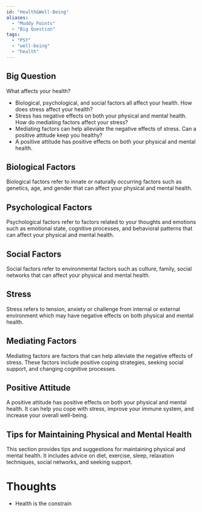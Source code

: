 ```yaml
---
id: "Health&Well-Being"
aliases:
  - "Muddy Points"
  - "Big Question"
tags:
  - "PSY"
  - "well-being"
  - "health"
---
```


## Big Question

 What affects your health?
   - Biological, psychological, and social factors all affect your health.
 How does stress affect your health?
   - Stress has negative effects on both your physical and mental health.
 How do mediating factors affect your stress?
   - Mediating factors can help alleviate the negative effects of stress.
 Can a positive attitude keep you healthy?
   - A positive attitude has positive effects on both your physical and mental health.

## Biological Factors

Biological factors refer to innate or naturally occurring factors such as genetics, age, and gender that can affect your physical and mental health.

## Psychological Factors

Psychological factors refer to factors related to your thoughts and emotions such as emotional state, cognitive processes, and behavioral patterns that can affect your physical and mental health.

## Social Factors

Social factors refer to environmental factors such as culture, family, social networks that can affect your physical and mental health.

## Stress

Stress refers to tension, anxiety or challenge from internal or external environment which may have negative effects on both physical and mental health.

## Mediating Factors

Mediating factors are factors that can help alleviate the negative effects of stress. These factors include positive coping strategies, seeking social support, and changing cognitive processes.

## Positive Attitude

A positive attitude has positive effects on both your physical and mental health. It can help you cope with stress, improve your immune system, and increase your overall well-being.

## Tips for Maintaining Physical and Mental Health

This section provides tips and suggestions for maintaining physical and mental health. It includes advice on diet, exercise, sleep, relaxation techniques, social networks, and seeking support.



# Thoughts
- Health is the constrain
